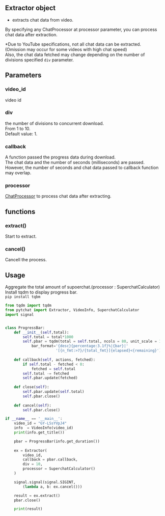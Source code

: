 ## Extractor object<br>
+ extracts chat data from video.

By specifying any ChatProcessor at processor parameter, you can process chat data after extraction.

*Due to YouTube specifications, not all chat data can be extracted. <br> (Omission may occur for some videos with high chat speed) <br> Also, the chat data fetched may change depending on the number of divisions specified `div` parameter.

## Parameters
### video_id
video id

### div
the number of divisions to concurrent download.<br>
From 1 to 10.<br>
Default value: 1.<br>



### callback
A function passed the progress data during download. <br>
The chat data and the number of seconds (milliseconds) are passed. <br>
However, the number of seconds and chat data passed to callback function may overlap.

### processor
[ChatProcessor](https://github.com/taizan-hokuto/pytchat/wiki/ChatProcessor) to process chat data after extracting.

## functions
### extract()
Start to extract.

### cancel()
Cancell the process.



## Usage
Aggregate the total amount of supoerchat.(processor : SuperchatCalculator)<br>
Install tqdm to display progress bar.<br>
`pip install tqbm`



```python
from tqdm import tqdm
from pytchat import Extractor, VideoInfo, SuperchatCalculator
import signal


class ProgressBar:
    def __init__(self,total):
        self.total = total*1000
        self.pbar = tqdm(total = self.total, ncols = 80, unit_scale = 1,
            bar_format='{desc}{percentage:3.1f}%|{bar}|'
                       '[{n_fmt:>7}/{total_fmt}]{elapsed}<{remaining}')
        
    def callback(self, actions, fetched):
        if self.total - fetched < 0:
            fetched = self.total
        self.total -= fetched
        self.pbar.update(fetched)
    
    def close(self):
        self.pbar.update(self.total)
        self.pbar.close()
    
    def cancel(self):
        self.pbar.close()

if __name__ == '__main__':
    video_id = "GY-LSsYVpJ4"
    info  = VideoInfo(video_id)
    print(info.get_title())    

    pbar = ProgressBar(info.get_duration())
 
    ex = Extractor(
        video_id,
        callback = pbar.callback,
        div = 10,
        processor = SuperchatCalculator()
    )

    signal.signal(signal.SIGINT,  
        (lambda a, b: ex.cancel()))

    result = ex.extract()
    pbar.close()

    print(result)
```
